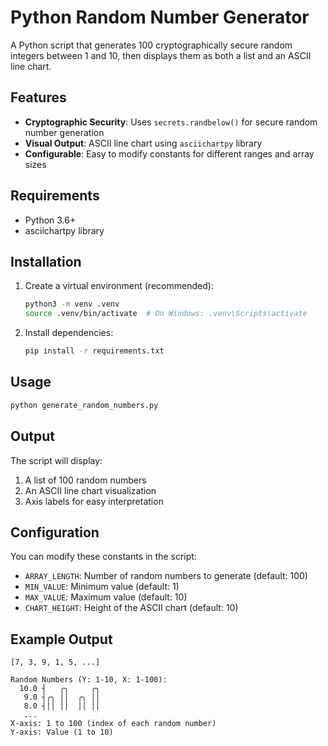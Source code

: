 # Python Random Number Generator

A Python script that generates 100 cryptographically secure random integers between 1 and 10, then displays them as both a list and an ASCII line chart.

## Features

- **Cryptographic Security**: Uses `secrets.randbelow()` for secure random number generation
- **Visual Output**: ASCII line chart using `asciichartpy` library
- **Configurable**: Easy to modify constants for different ranges and array sizes

## Requirements

- Python 3.6+
- asciichartpy library

## Installation

1. Create a virtual environment (recommended):
   ```bash
   python3 -m venv .venv
   source .venv/bin/activate  # On Windows: .venv\Scripts\activate
   ```

2. Install dependencies:
   ```bash
   pip install -r requirements.txt
   ```

## Usage

```bash
python generate_random_numbers.py
```

## Output

The script will display:
1. A list of 100 random numbers
2. An ASCII line chart visualization
3. Axis labels for easy interpretation

## Configuration

You can modify these constants in the script:
- `ARRAY_LENGTH`: Number of random numbers to generate (default: 100)
- `MIN_VALUE`: Minimum value (default: 1)
- `MAX_VALUE`: Maximum value (default: 10)
- `CHART_HEIGHT`: Height of the ASCII chart (default: 10)

## Example Output

```
[7, 3, 9, 1, 5, ...]

Random Numbers (Y: 1-10, X: 1-100):
  10.0 ┤   ╭╮     ╭╮
   9.0 ┤╭╮ ││  ╭╮ ││
   8.0 ┤││ ││  ││ ││
   ...
X-axis: 1 to 100 (index of each random number)
Y-axis: Value (1 to 10)
```
